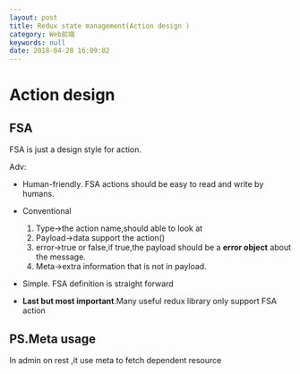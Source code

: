 ```yaml
---
layout: post
title: Redux state management(Action design )
category: Web前端
keywords: null
date: 2018-04-28 16:09:02
---
```


# Action design

## FSA

FSA is just a design style for action.

Adv:

* Human-friendly. FSA actions should be easy to read and write by humans.
* Conventional

  1.  Type->the action name,should able to look at
  2.  Payload->data support the action() <!-- just like rest api -->
  3.  error->true or false,if true,the payload should be a **error object** about the message.
  4.  Meta->extra information that is not in payload.

* Simple. FSA definition is straight forward

* **Last but most important**.Many useful redux library only support FSA action

## PS.Meta usage

In admin on rest ,it use meta to fetch dependent resource
